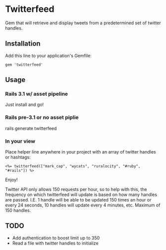 # Twitterfeed

Gem that will retrieve and display tweets from a predetermined set of twitter handles. 

## Installation

Add this line to your application's Gemfile:

    gem 'twitterfeed'


## Usage

### Rails 3.1 w/ asset pipeline

Just install and go!

### Rails pre-3.1 or no asset piplie

  rails generate twitterfeed

### In your view

Place helper line anywhere in your project with an array of twitter handles or hashtags:

    <%= twitterfeed(["mark_cap", "wycats", "ruralocity", "#ruby", "#rails"]) %>

Enjoy!

Twitter API only allows 150 requests per hour, so to help with this, the frequency on which twitterfeed will update is based on how many handles are passed. I.E. 1 handle will be able to be updated 150 times an hour or every 24 seconds, 10 handles will update every 4 minutes, etc. Maximum of 150 handles. 

## TODO

- Add authentication to boost limit up to 350
- Read a file with twitter handles to initialize
